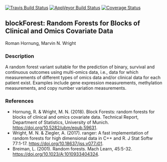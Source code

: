[![Travis Build Status](https://travis-ci.org/bips-hb/blockForest.svg?branch=master)](https://travis-ci.org/bips-hb/blockForest)
[![AppVeyor Build Status](https://ci.appveyor.com/api/projects/status/github/bips-hb/blockForest?branch=master&svg=true)](https://ci.appveyor.com/project/mnwright/blockForest)
[![Coverage Status](https://coveralls.io/repos/github/bips-hb/blockForest/badge.svg?branch=master)](https://coveralls.io/github/bips-hb/blockForest?branch=master)
## blockForest: Random Forests for Blocks of Clinical and Omics Covariate Data
Roman Hornung, Marvin N. Wright

### Description
A random forest variant suitable for the prediction of binary, survival and continuous outcomes using multi-omics data, i.e., data for which measurements of different types of omics data and/or clinical data for each patient exist. Examples include gene expression measurements, methylation measurements, and copy number variation measurements.

### References
* Hornung, R. & Wright, M. N. (2018). Block Forests: random forests for blocks of clinical and omics covariate data. Technical Report, Department of Statistics, University of Munich. https://doi.org/10.5282/ubm/epub.59631.
* Wright, M. N. & Ziegler, A. (2017). ranger: A fast implementation of random forests for high dimensional data in C++ and R. J Stat Softw 77:1-17. https://doi.org/10.18637/jss.v077.i01.
* Breiman, L. (2001). Random forests. Mach Learn, 45:5-32. https://doi.org/10.1023/A:1010933404324.
